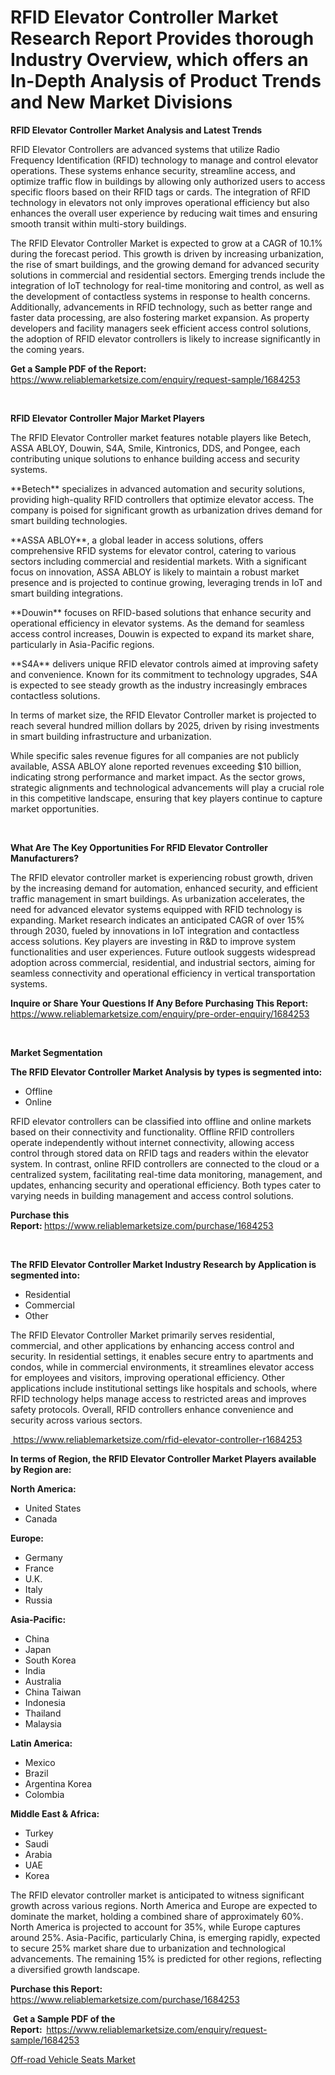 <p><h1>RFID Elevator Controller Market Research Report Provides thorough Industry Overview, which offers an In-Depth Analysis of Product Trends and New Market Divisions</h1></p><p><strong>RFID Elevator Controller Market Analysis and Latest Trends</strong></p>
<p><p>RFID Elevator Controllers are advanced systems that utilize Radio Frequency Identification (RFID) technology to manage and control elevator operations. These systems enhance security, streamline access, and optimize traffic flow in buildings by allowing only authorized users to access specific floors based on their RFID tags or cards. The integration of RFID technology in elevators not only improves operational efficiency but also enhances the overall user experience by reducing wait times and ensuring smooth transit within multi-story buildings.</p><p>The RFID Elevator Controller Market is expected to grow at a CAGR of 10.1% during the forecast period. This growth is driven by increasing urbanization, the rise of smart buildings, and the growing demand for advanced security solutions in commercial and residential sectors. Emerging trends include the integration of IoT technology for real-time monitoring and control, as well as the development of contactless systems in response to health concerns. Additionally, advancements in RFID technology, such as better range and faster data processing, are also fostering market expansion. As property developers and facility managers seek efficient access control solutions, the adoption of RFID elevator controllers is likely to increase significantly in the coming years.</p></p>
<p><strong>Get a Sample PDF of the Report:&nbsp;</strong> <a href="https://www.reliablemarketsize.com/enquiry/request-sample/1684253?utm_campaign=3201&utm_medium=2&utm_source=Github&utm_content=ia&utm_term=26032025&utm_id=rfid-elevator-controller">https://www.reliablemarketsize.com/enquiry/request-sample/1684253</a></p>
<p>&nbsp;</p>
<p><strong>RFID Elevator Controller Major Market Players</strong></p>
<p><p>The RFID Elevator Controller market features notable players like Betech, ASSA ABLOY, Douwin, S4A, Smile, Kintronics, DDS, and Pongee, each contributing unique solutions to enhance building access and security systems.</p><p>**Betech** specializes in advanced automation and security solutions, providing high-quality RFID controllers that optimize elevator access. The company is poised for significant growth as urbanization drives demand for smart building technologies.</p><p>**ASSA ABLOY**, a global leader in access solutions, offers comprehensive RFID systems for elevator control, catering to various sectors including commercial and residential markets. With a significant focus on innovation, ASSA ABLOY is likely to maintain a robust market presence and is projected to continue growing, leveraging trends in IoT and smart building integrations.</p><p>**Douwin** focuses on RFID-based solutions that enhance security and operational efficiency in elevator systems. As the demand for seamless access control increases, Douwin is expected to expand its market share, particularly in Asia-Pacific regions.</p><p>**S4A** delivers unique RFID elevator controls aimed at improving safety and convenience. Known for its commitment to technology upgrades, S4A is expected to see steady growth as the industry increasingly embraces contactless solutions.</p><p>In terms of market size, the RFID Elevator Controller market is projected to reach several hundred million dollars by 2025, driven by rising investments in smart building infrastructure and urbanization.</p><p>While specific sales revenue figures for all companies are not publicly available, ASSA ABLOY alone reported revenues exceeding $10 billion, indicating strong performance and market impact. As the sector grows, strategic alignments and technological advancements will play a crucial role in this competitive landscape, ensuring that key players continue to capture market opportunities.</p></p>
<p>&nbsp;</p>
<p><strong>What Are The Key Opportunities For RFID Elevator Controller Manufacturers?</strong></p>
<p><p>The RFID elevator controller market is experiencing robust growth, driven by the increasing demand for automation, enhanced security, and efficient traffic management in smart buildings. As urbanization accelerates, the need for advanced elevator systems equipped with RFID technology is expanding. Market research indicates an anticipated CAGR of over 15% through 2030, fueled by innovations in IoT integration and contactless access solutions. Key players are investing in R&D to improve system functionalities and user experiences. Future outlook suggests widespread adoption across commercial, residential, and industrial sectors, aiming for seamless connectivity and operational efficiency in vertical transportation systems.</p></p>
<p><strong>Inquire or Share Your Questions If Any Before Purchasing This Report:</strong> <a href="https://www.reliablemarketsize.com/enquiry/pre-order-enquiry/1684253?utm_campaign=3201&utm_medium=2&utm_source=Github&utm_content=ia&utm_term=26032025&utm_id=rfid-elevator-controller">https://www.reliablemarketsize.com/enquiry/pre-order-enquiry/1684253</a></p>
<p>&nbsp;</p>
<p><strong>Market Segmentation</strong></p>
<p><strong>The RFID Elevator Controller Market Analysis by types is segmented into:</strong></p>
<p><ul><li>Offline</li><li>Online</li></ul></p>
<p><p>RFID elevator controllers can be classified into offline and online markets based on their connectivity and functionality. Offline RFID controllers operate independently without internet connectivity, allowing access control through stored data on RFID tags and readers within the elevator system. In contrast, online RFID controllers are connected to the cloud or a centralized system, facilitating real-time data monitoring, management, and updates, enhancing security and operational efficiency. Both types cater to varying needs in building management and access control solutions.</p></p>
<p><strong>Purchase this Report:&nbsp;</strong><a href="https://www.reliablemarketsize.com/purchase/1684253?utm_campaign=3201&utm_medium=2&utm_source=Github&utm_content=ia&utm_term=26032025&utm_id=rfid-elevator-controller">https://www.reliablemarketsize.com/purchase/1684253</a></p>
<p>&nbsp;</p>
<p><strong>The RFID Elevator Controller Market Industry Research by Application is segmented into:</strong></p>
<p><ul><li>Residential</li><li>Commercial</li><li>Other</li></ul></p>
<p><p>The RFID Elevator Controller Market primarily serves residential, commercial, and other applications by enhancing access control and security. In residential settings, it enables secure entry to apartments and condos, while in commercial environments, it streamlines elevator access for employees and visitors, improving operational efficiency. Other applications include institutional settings like hospitals and schools, where RFID technology helps manage access to restricted areas and improves safety protocols. Overall, RFID controllers enhance convenience and security across various sectors.</p></p>
<p><a href="https://www.reliablemarketsize.com/rfid-elevator-controller-r1684253?utm_campaign=3201&utm_medium=2&utm_source=Github&utm_content=ia&utm_term=26032025&utm_id=rfid-elevator-controller">&nbsp;https://www.reliablemarketsize.com/rfid-elevator-controller-r1684253</a></p>
<p><strong>In terms of Region, the RFID Elevator Controller Market Players available by Region are:</strong></p>
<p>
    <p> <strong> North America: </strong>
        <ul>
            <li>United States</li>
            <li>Canada</li>
        </ul>
        </p> 
    <p> <strong> Europe: </strong>
        <ul>
            <li>Germany</li>
            <li>France</li>
            <li>U.K.</li>
            <li>Italy</li>
            <li>Russia</li>
        </ul>
        </p> 
    <p> <strong> Asia-Pacific: </strong>
        <ul>
            <li>China</li>
            <li>Japan</li>
            <li>South Korea</li>
            <li>India</li>
            <li>Australia</li>
            <li>China Taiwan</li>
            <li>Indonesia</li>
            <li>Thailand</li>
            <li>Malaysia</li>
        </ul>
        </p> 
    <p> <strong> Latin America: </strong>
        <ul>
            <li>Mexico</li>
            <li>Brazil</li>
            <li>Argentina Korea</li>
            <li>Colombia</li>
        </ul>
        </p> 
    <p> <strong> Middle East & Africa: </strong>
        <ul>
            <li>Turkey</li>
            <li>Saudi</li>
            <li>Arabia</li>
            <li>UAE</li>
            <li>Korea</li>
        </ul>
    </p>
    </p>
<p><p>The RFID elevator controller market is anticipated to witness significant growth across various regions. North America and Europe are expected to dominate the market, holding a combined share of approximately 60%. North America is projected to account for 35%, while Europe captures around 25%. Asia-Pacific, particularly China, is emerging rapidly, expected to secure 25% market share due to urbanization and technological advancements. The remaining 15% is predicted for other regions, reflecting a diversified growth landscape.</p></p>
<p><strong>Purchase this Report: </strong><a href="https://www.reliablemarketsize.com/purchase/1684253?utm_campaign=3201&utm_medium=2&utm_source=Github&utm_content=ia&utm_term=26032025&utm_id=rfid-elevator-controller">https://www.reliablemarketsize.com/purchase/1684253</a></p>
<p>&nbsp;<strong>Get a Sample PDF of the Report:&nbsp;&nbsp;</strong><a href="https://www.reliablemarketsize.com/enquiry/request-sample/1684253?utm_campaign=3201&utm_medium=2&utm_source=Github&utm_content=ia&utm_term=26032025&utm_id=rfid-elevator-controller">https://www.reliablemarketsize.com/enquiry/request-sample/1684253</a></p>
<p><strong></strong></p>
<p><p><a href="https://github.com/vigoseiler/Market-Research-Report-List-1/blob/main/off-road-vehicle-seats-market.md?utm_campaign=3201&utm_medium=2&utm_source=Github&utm_content=ia&utm_term=26032025&utm_id=rfid-elevator-controller">Off-road Vehicle Seats Market</a></p></p>